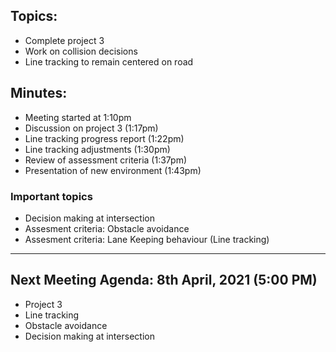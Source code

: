 ## Topics:
- Complete project 3
- Work on collision decisions
- Line tracking to remain centered on road

## Minutes:
- Meeting started at 1:10pm
- Discussion on project 3 (1:17pm)
- Line tracking progress report (1:22pm)
- Line tracking adjustments (1:30pm)
- Review of assessment criteria (1:37pm)
- Presentation of new environment (1:43pm)

### **Important topics**
- Decision making at intersection
- Assesment criteria: Obstacle avoidance
- Assesment criteria: Lane Keeping behaviour (Line tracking)

---
## Next Meeting Agenda: 8th April, 2021 (5:00 PM)
- Project 3
- Line tracking
- Obstacle avoidance
- Decision making at intersection